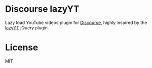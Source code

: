 Discourse lazyYT
================

Lazy load YouTube videos plugin for [Discourse](http://discourse.org), highly inspired by the [lazyYT](https://github.com/tylerpearson/lazyYT) jQuery plugin.

License
=======
MIT
